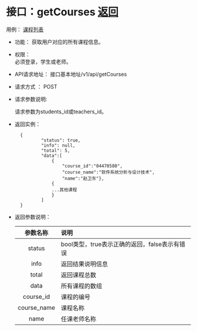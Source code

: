 <!-- markdownlint-disable MD033-->
<!-- 禁止MD033类型的警告 https://www.npmjs.com/package/markdownlint -->

# 接口：getCourses  [返回](../README.md)
用例： [课程列表](../用例/选择课程.md)

- 功能：
    获取用户对应的所有课程信息。
    
- 权限：    
    必须登录，学生或老师。
    
- API请求地址： 
    接口基本地址/v1/api/getCourses

- 请求方式 ：
    POST

- 请求参数说明:        

  请求参数为students_id或teachers_id。
    
- 返回实例：

        {         
            	"status": true,
				"info": null,
				"total": 5,
				"data":[
					{
						"course_id":"04470580",
						"course_name":"软件系统分析与设计技术",
						"name":"赵卫东"},
					{
					...其他课程
					}
				]
        }



- 返回参数说明：    
 
  |参数名称|说明|
  |:---------:|:--------------------------------------------------------|      
  |status|bool类型，true表示正确的返回，false表示有错误|
  |info|返回结果说明信息|
  |total|返回课程总数|
  |data|所有课程的数组|
  |course_id|课程的编号|
  |course_name|课程名称|
  |name|任课老师名称|



